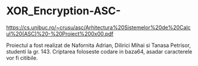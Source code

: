 # XOR_Encryption-ASC-
https://cs.unibuc.ro/~crusu/asc/Arhitectura%20Sistemelor%20de%20Calcul%20(ASC)%20-%20Proiect%200x00.pdf

  Proiectul a fost realizat de Nafornita Adrian, Dilirici Mihai si Tanasa Petrisor, studenti la gr. 143.
  Criptarea foloseste codare in baza64, asadar caracterele vor fi citibile. 
  
